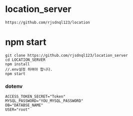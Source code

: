 # location_server

```
https://github.com/rjsdnql123/location
```
# npm start

```
git clone https://github.com/rjsdnql123/location_server
cd LOCATION_SERVER
npm install
//.env설정 하여야 합니다.
npm start
```

### dotenv
```
ACCESS_TOKEN_SECRET="Token"
MYSQL_PASSWORD="YOU_MYSQL_PASSWORD"
DB="DATABSE_NAME"
USER="root"

```
